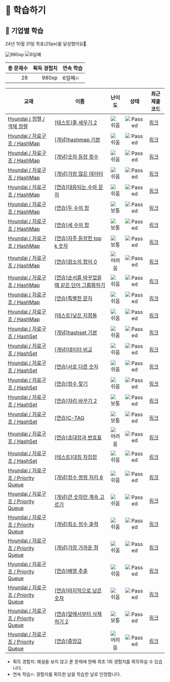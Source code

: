 # 📖 학습하기

## 🚀 기업별 학습
24년 10월 31일 목표(25px)를 달성했어요🥳.

![980xp](https://img.shields.io/badge/EXP-980xp-%235cb85c.svg?for-the-badge)
![6일째](https://img.shields.io/badge/연속학습-6일째-%23E34F26.svg?for-the-badge)

|총 문제수|획득 경험치|연속 학습|
|---:|---:|---|
28|980xp|6일째🔥|

|교재|이름|난이도|상태|최근 제출 코드|
|---|---|:---:|:---:|---|
|[Hyundai / 정렬 / 객체 정렬](https://www.codetree.ai/missions?missionId=17)|[[테스트]줄 세우기 2](https://www.codetree.ai/missions/17/problems/line-up-students-2)|![쉬움][easy]|![Passed][passed]|[링크](https://github.com/Rynf0rce/codetree-TILs/blob/main/241031/%EC%A4%84%20%EC%84%B8%EC%9A%B0%EA%B8%B0%202/line-up-students-2.java)|
|[Hyundai / 자료구조 / HashMap](https://www.codetree.ai/missions?missionId=17)|[[개념]hashmap 기본](https://www.codetree.ai/missions/17/problems/hashmap-basic)|![쉬움][easy]|![Passed][passed]|[링크](https://github.com/Rynf0rce/codetree-TILs/blob/main/241031/hashmap%20%EA%B8%B0%EB%B3%B8/hashmap-basic.java)|
|[Hyundai / 자료구조 / HashMap](https://www.codetree.ai/missions?missionId=17)|[[개념]숫자 등장 횟수](https://www.codetree.ai/missions/17/problems/number-frequency)|![쉬움][easy]|![Passed][passed]|[링크](https://github.com/Rynf0rce/codetree-TILs/blob/main/241031/%EC%88%AB%EC%9E%90%20%EB%93%B1%EC%9E%A5%20%ED%9A%9F%EC%88%98/number-frequency.java)|
|[Hyundai / 자료구조 / HashMap](https://www.codetree.ai/missions?missionId=17)|[[개념]가장 많은 데이터](https://www.codetree.ai/missions/17/problems/most-data)|![쉬움][easy]|![Passed][passed]|[링크](https://github.com/Rynf0rce/codetree-TILs/blob/main/241031/%EA%B0%80%EC%9E%A5%20%EB%A7%8E%EC%9D%80%20%EB%8D%B0%EC%9D%B4%ED%84%B0/most-frequent-data.java)|
|[Hyundai / 자료구조 / HashMap](https://www.codetree.ai/missions?missionId=17)|[[연습]대응되는 수와 문자](https://www.codetree.ai/missions/17/problems/corresponding-numbers-and-characters)|![쉬움][easy]|![Passed][passed]|[링크](https://github.com/Rynf0rce/codetree-TILs/blob/main/241031/%EB%8C%80%EC%9D%91%EB%90%98%EB%8A%94%20%EC%88%98%EC%99%80%20%EB%AC%B8%EC%9E%90/corresponding-numbers-and-characters.java)|
|[Hyundai / 자료구조 / HashMap](https://www.codetree.ai/missions?missionId=17)|[[연습]두 수의 합](https://www.codetree.ai/missions/17/problems/sum-of-two-num)|![보통][medium]|![Passed][passed]|[링크](https://github.com/Rynf0rce/codetree-TILs/blob/main/241031/%EB%91%90%20%EC%88%98%EC%9D%98%20%ED%95%A9/sum-of-two-num.java)|
|[Hyundai / 자료구조 / HashMap](https://www.codetree.ai/missions?missionId=17)|[[연습]세 수의 합](https://www.codetree.ai/missions/17/problems/sum-of-three-num)|![보통][medium]|![Passed][passed]|[링크](https://github.com/Rynf0rce/codetree-TILs/blob/main/241031/%EC%84%B8%20%EC%88%98%EC%9D%98%20%ED%95%A9/sum-of-three-num.java)|
|[Hyundai / 자료구조 / HashMap](https://www.codetree.ai/missions?missionId=17)|[[연습]자주 등장한 top k 숫자](https://www.codetree.ai/missions/17/problems/top-k-frequent-elements)|![보통][medium]|![Passed][passed]|[링크](https://github.com/Rynf0rce/codetree-TILs/blob/main/241031/%EC%9E%90%EC%A3%BC%20%EB%93%B1%EC%9E%A5%ED%95%9C%20top%20k%20%EC%88%AB%EC%9E%90/top-k-frequent-elements.java)|
|[Hyundai / 자료구조 / HashMap](https://www.codetree.ai/missions?missionId=17)|[[연습]원소의 합이 0](https://www.codetree.ai/missions/17/problems/the-sum-of-the-elements-is-0)|![어려움][hard]|![Passed][passed]|[링크](https://github.com/Rynf0rce/codetree-TILs/blob/main/241031/%EC%9B%90%EC%86%8C%EC%9D%98%20%ED%95%A9%EC%9D%B4%200/the-sum-of-the-elements-is-0.java)|
|[Hyundai / 자료구조 / HashMap](https://www.codetree.ai/missions?missionId=17)|[[연습]순서를 바꾸었을 때 같은 단어 그룹화하기](https://www.codetree.ai/missions/17/problems/group-same-word)|![쉬움][easy]|![Passed][passed]|[링크](https://github.com/Rynf0rce/codetree-TILs/blob/main/241031/%EC%88%9C%EC%84%9C%EB%A5%BC%20%EB%B0%94%EA%BE%B8%EC%97%88%EC%9D%84%20%EB%95%8C%20%EA%B0%99%EC%9D%80%20%EB%8B%A8%EC%96%B4%20%EA%B7%B8%EB%A3%B9%ED%99%94%ED%95%98%EA%B8%B0/group-same-word.java)|
|[Hyundai / 자료구조 / HashMap](https://www.codetree.ai/missions?missionId=17)|[[연습]특별한 문자](https://www.codetree.ai/missions/17/problems/special-character)|![쉬움][easy]|![Passed][passed]|[링크](https://github.com/Rynf0rce/codetree-TILs/blob/main/241031/%ED%8A%B9%EB%B3%84%ED%95%9C%20%EB%AC%B8%EC%9E%90/special-character.java)|
|[Hyundai / 자료구조 / HashMap](https://www.codetree.ai/missions?missionId=17)|[[테스트]낮은 지점들](https://www.codetree.ai/missions/17/problems/lowest-points)|![쉬움][easy]|![Passed][passed]|[링크](https://github.com/Rynf0rce/codetree-TILs/blob/main/241031/%EB%82%AE%EC%9D%80%20%EC%A7%80%EC%A0%90%EB%93%A4/lowest-points.java)|
|[Hyundai / 자료구조 / HashSet](https://www.codetree.ai/missions?missionId=17)|[[개념]hashset 기본](https://www.codetree.ai/missions/17/problems/hashset-basic)|![쉬움][easy]|![Passed][passed]|[링크](https://github.com/Rynf0rce/codetree-TILs/blob/main/241031/hashset%20%EA%B8%B0%EB%B3%B8/hashset-basic.java)|
|[Hyundai / 자료구조 / HashSet](https://www.codetree.ai/missions?missionId=17)|[[개념]데이터 비교](https://www.codetree.ai/missions/17/problems/data-comparison)|![쉬움][easy]|![Passed][passed]|[링크](https://github.com/Rynf0rce/codetree-TILs/blob/main/241031/%EB%8D%B0%EC%9D%B4%ED%84%B0%20%EB%B9%84%EA%B5%90/data-comparison.java)|
|[Hyundai / 자료구조 / HashSet](https://www.codetree.ai/missions?missionId=17)|[[연습]서로 다른 숫자](https://www.codetree.ai/missions/17/problems/distinct-numbers)|![쉬움][easy]|![Passed][passed]|[링크](https://github.com/Rynf0rce/codetree-TILs/blob/main/241031/%EC%84%9C%EB%A1%9C%20%EB%8B%A4%EB%A5%B8%20%EC%88%AB%EC%9E%90/distinct-numbers.java)|
|[Hyundai / 자료구조 / HashSet](https://www.codetree.ai/missions?missionId=17)|[[연습]정수 찾기](https://www.codetree.ai/missions/17/problems/find-an-integer)|![쉬움][easy]|![Passed][passed]|[링크](https://github.com/Rynf0rce/codetree-TILs/blob/main/241031/%EC%A0%95%EC%88%98%20%EC%B0%BE%EA%B8%B0/find-an-integer.java)|
|[Hyundai / 자료구조 / HashSet](https://www.codetree.ai/missions?missionId=17)|[[연습]자리 바꾸기 2](https://www.codetree.ai/missions/17/problems/changing-seats-2)|![보통][medium]|![Passed][passed]|[링크](https://github.com/Rynf0rce/codetree-TILs/blob/main/241031/%EC%9E%90%EB%A6%AC%20%EB%B0%94%EA%BE%B8%EA%B8%B0%202/changing-seats-2.java)|
|[Hyundai / 자료구조 / HashSet](https://www.codetree.ai/missions?missionId=17)|[[연습]C-TAG](https://www.codetree.ai/missions/17/problems/c-tag)|![보통][medium]|![Passed][passed]|[링크](https://github.com/Rynf0rce/codetree-TILs/blob/main/241031/C-TAG/c-tag.java)|
|[Hyundai / 자료구조 / HashSet](https://www.codetree.ai/missions?missionId=17)|[[연습]초대장과 번호표](https://www.codetree.ai/missions/17/problems/invitation-and-number-tag)|![어려움][hard]|![Passed][passed]|[링크](https://github.com/Rynf0rce/codetree-TILs/blob/main/241031/%EC%B4%88%EB%8C%80%EC%9E%A5%EA%B3%BC%20%EB%B2%88%ED%98%B8%ED%91%9C/invitation-and-number-tag.java)|
|[Hyundai / 자료구조 / HashSet](https://www.codetree.ai/missions?missionId=17)|[[테스트]대칭 차집합](https://www.codetree.ai/missions/17/problems/symmetric-difference-set)|![쉬움][easy]|![Passed][passed]|[링크](https://github.com/Rynf0rce/codetree-TILs/blob/main/241031/%EB%8C%80%EC%B9%AD%20%EC%B0%A8%EC%A7%91%ED%95%A9/symmetric-difference-set.java)|
|[Hyundai / 자료구조 / Priority Queue](https://www.codetree.ai/missions?missionId=17)|[[개념]정수 명령 처리 6](https://www.codetree.ai/missions/17/problems/process-numeric-commands-6)|![쉬움][easy]|![Passed][passed]|[링크](https://github.com/Rynf0rce/codetree-TILs/blob/main/241031/%EC%A0%95%EC%88%98%20%EB%AA%85%EB%A0%B9%20%EC%B2%98%EB%A6%AC%206/process-numeric-commands-6.java)|
|[Hyundai / 자료구조 / Priority Queue](https://www.codetree.ai/missions?missionId=17)|[[개념]큰 숫자만 계속 고르기](https://www.codetree.ai/missions/17/problems/keep-picking-the-big-number)|![쉬움][easy]|![Passed][passed]|[링크](https://github.com/Rynf0rce/codetree-TILs/blob/main/241031/%ED%81%B0%20%EC%88%AB%EC%9E%90%EB%A7%8C%20%EA%B3%84%EC%86%8D%20%EA%B3%A0%EB%A5%B4%EA%B8%B0/keep-picking-the-big-number.java)|
|[Hyundai / 자료구조 / Priority Queue](https://www.codetree.ai/missions?missionId=17)|[[개념]최소 정수 출력](https://www.codetree.ai/missions/17/problems/min-integer-output)|![쉬움][easy]|![Passed][passed]|[링크](https://github.com/Rynf0rce/codetree-TILs/blob/main/241031/%EC%B5%9C%EC%86%8C%20%EC%A0%95%EC%88%98%20%EC%B6%9C%EB%A0%A5/min-integer-output.java)|
|[Hyundai / 자료구조 / Priority Queue](https://www.codetree.ai/missions?missionId=17)|[[개념]가장 가까운 점](https://www.codetree.ai/missions/17/problems/nearest-point)|![쉬움][easy]|![Passed][passed]|[링크](https://github.com/Rynf0rce/codetree-TILs/blob/main/241031/%EA%B0%80%EC%9E%A5%20%EA%B0%80%EA%B9%8C%EC%9A%B4%20%EC%A0%90/nearest-point.java)|
|[Hyundai / 자료구조 / Priority Queue](https://www.codetree.ai/missions?missionId=17)|[[연습]배열 추출](https://www.codetree.ai/missions/17/problems/array-extraction)|![쉬움][easy]|![Passed][passed]|[링크](https://github.com/Rynf0rce/codetree-TILs/blob/main/241031/%EB%B0%B0%EC%97%B4%20%EC%B6%94%EC%B6%9C/array-extraction.java)|
|[Hyundai / 자료구조 / Priority Queue](https://www.codetree.ai/missions?missionId=17)|[[연습]마지막으로 남은 숫자](https://www.codetree.ai/missions/17/problems/last-remaining-number)|![쉬움][easy]|![Passed][passed]|[링크](https://github.com/Rynf0rce/codetree-TILs/blob/main/241031/%EB%A7%88%EC%A7%80%EB%A7%89%EC%9C%BC%EB%A1%9C%20%EB%82%A8%EC%9D%80%20%EC%88%AB%EC%9E%90/last-remaining-number.java)|
|[Hyundai / 자료구조 / Priority Queue](https://www.codetree.ai/missions?missionId=17)|[[연습]앞에서부터 삭제하기 2](https://www.codetree.ai/missions/17/problems/delete-it-from-the-beginning-2)|![보통][medium]|![Passed][passed]|[링크](https://github.com/Rynf0rce/codetree-TILs/blob/main/241031/%EC%95%9E%EC%97%90%EC%84%9C%EB%B6%80%ED%84%B0%20%EC%82%AD%EC%A0%9C%ED%95%98%EA%B8%B0%202/delete-it-from-the-beginning-2.java)|
|[Hyundai / 자료구조 / Priority Queue](https://www.codetree.ai/missions?missionId=17)|[[연습]중앙값](https://www.codetree.ai/missions/17/problems/median)|![어려움][hard]|![Passed][passed]|[링크](https://github.com/Rynf0rce/codetree-TILs/blob/main/241031/%EC%A4%91%EC%95%99%EA%B0%92/median.java)|


* 획득 경험치: 해설을 보지 않고 푼 문제에 한해 최초 1회 경험치를 획득하실 수 있습니다.
* 연속 학습🔥: 경험치를 획득한 날을 학습한 날로 인정합니다.










[b5]: https://img.shields.io/badge/Bronze_5-%235D3E31.svg
[b4]: https://img.shields.io/badge/Bronze_4-%235D3E31.svg
[b3]: https://img.shields.io/badge/Bronze_3-%235D3E31.svg
[b2]: https://img.shields.io/badge/Bronze_2-%235D3E31.svg
[b1]: https://img.shields.io/badge/Bronze_1-%235D3E31.svg
[s5]: https://img.shields.io/badge/Silver_5-%23394960.svg
[s4]: https://img.shields.io/badge/Silver_4-%23394960.svg
[s3]: https://img.shields.io/badge/Silver_3-%23394960.svg
[s2]: https://img.shields.io/badge/Silver_2-%23394960.svg
[s1]: https://img.shields.io/badge/Silver_1-%23394960.svg
[g5]: https://img.shields.io/badge/Gold_5-%23FFC433.svg
[g4]: https://img.shields.io/badge/Gold_4-%23FFC433.svg
[g3]: https://img.shields.io/badge/Gold_3-%23FFC433.svg
[g2]: https://img.shields.io/badge/Gold_2-%23FFC433.svg
[g1]: https://img.shields.io/badge/Gold_1-%23FFC433.svg
[p5]: https://img.shields.io/badge/Platinum_5-%2376DDD8.svg
[p4]: https://img.shields.io/badge/Platinum_4-%2376DDD8.svg
[p3]: https://img.shields.io/badge/Platinum_3-%2376DDD8.svg
[p2]: https://img.shields.io/badge/Platinum_2-%2376DDD8.svg
[p1]: https://img.shields.io/badge/Platinum_1-%2376DDD8.svg
[passed]: https://img.shields.io/badge/Passed-%23009D27.svg
[failed]: https://img.shields.io/badge/Failed-%23D24D57.svg
[easy]: https://img.shields.io/badge/쉬움-%235cb85c.svg?for-the-badge
[medium]: https://img.shields.io/badge/보통-%23FFC433.svg?for-the-badge
[hard]: https://img.shields.io/badge/어려움-%23D24D57.svg?for-the-badge